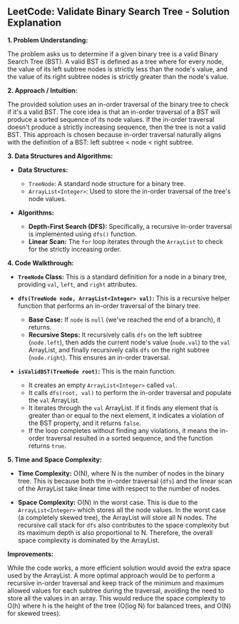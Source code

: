 ## LeetCode: Validate Binary Search Tree - Solution Explanation

**1. Problem Understanding:**

The problem asks us to determine if a given binary tree is a valid Binary Search Tree (BST). A valid BST is defined as a tree where for every node, the value of its left subtree nodes is strictly less than the node's value, and the value of its right subtree nodes is strictly greater than the node's value.


**2. Approach / Intuition:**

The provided solution uses an in-order traversal of the binary tree to check if it's a valid BST.  The core idea is that an in-order traversal of a BST will produce a sorted sequence of its node values.  If the in-order traversal doesn't produce a strictly increasing sequence, then the tree is not a valid BST.  This approach is chosen because in-order traversal naturally aligns with the definition of a BST:  left subtree < node < right subtree.

**3. Data Structures and Algorithms:**

* **Data Structures:**
    * `TreeNode`:  A standard node structure for a binary tree.
    * `ArrayList<Integer>`: Used to store the in-order traversal of the tree's node values.

* **Algorithms:**
    * **Depth-First Search (DFS):** Specifically, a recursive in-order traversal is implemented using `dfs()` function.
    * **Linear Scan:** The `for` loop iterates through the `ArrayList` to check for the strictly increasing order.


**4. Code Walkthrough:**

* **`TreeNode` Class:** This is a standard definition for a node in a binary tree, providing `val`, `left`, and `right` attributes.

* **`dfs(TreeNode node, ArrayList<Integer> val)`:** This is a recursive helper function that performs an in-order traversal of the binary tree.
    * **Base Case:** If `node` is `null` (we've reached the end of a branch), it returns.
    * **Recursive Steps:** It recursively calls `dfs` on the left subtree (`node.left`), then adds the current node's value (`node.val`) to the `val` ArrayList, and finally recursively calls `dfs` on the right subtree (`node.right`).  This ensures an in-order traversal.

* **`isValidBST(TreeNode root)`:** This is the main function.
    * It creates an empty `ArrayList<Integer>` called `val`.
    * It calls `dfs(root, val)` to perform the in-order traversal and populate the `val` ArrayList.
    * It iterates through the `val` ArrayList. If it finds any element that is greater than or equal to the next element, it indicates a violation of the BST property, and it returns `false`.
    * If the loop completes without finding any violations, it means the in-order traversal resulted in a sorted sequence, and the function returns `true`.

**5. Time and Space Complexity:**

* **Time Complexity:** O(N), where N is the number of nodes in the binary tree.  This is because both the in-order traversal (`dfs`) and the linear scan of the ArrayList take linear time with respect to the number of nodes.

* **Space Complexity:** O(N) in the worst case.  This is due to the `ArrayList<Integer>` which stores all the node values.  In the worst case (a completely skewed tree), the ArrayList will store all N nodes.  The recursive call stack for `dfs` also contributes to the space complexity but its maximum depth is also proportional to N. Therefore, the overall space complexity is dominated by the ArrayList.


**Improvements:**

While the code works, a more efficient solution would avoid the extra space used by the ArrayList.  A more optimal approach would be to perform a recursive in-order traversal and keep track of the minimum and maximum allowed values for each subtree during the traversal, avoiding the need to store all the values in an array. This would reduce the space complexity to O(h) where h is the height of the tree (O(log N) for balanced trees, and O(N) for skewed trees).
